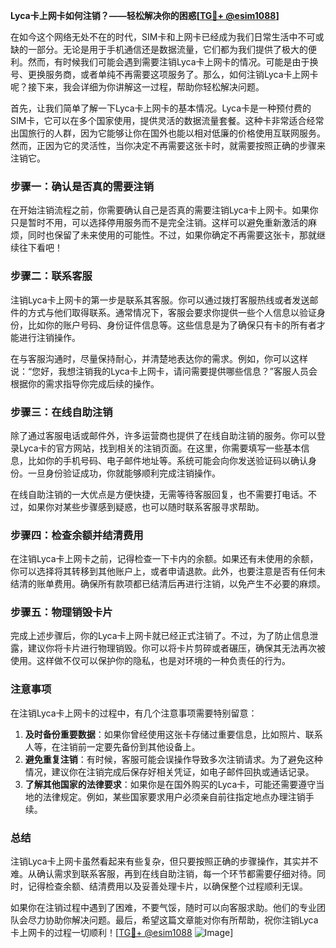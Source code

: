 **Lyca卡上网卡如何注销？——轻松解决你的困惑[[TG💪+ @esim1088](https://t.me/s/esim1088)]**

在如今这个网络无处不在的时代，SIM卡和上网卡已经成为我们日常生活中不可或缺的一部分。无论是用于手机通信还是数据流量，它们都为我们提供了极大的便利。然而，有时候我们可能会遇到需要注销Lyca卡上网卡的情况。可能是由于换号、更换服务商，或者单纯不再需要这项服务了。那么，如何注销Lyca卡上网卡呢？接下来，我会详细为你讲解这一过程，帮助你轻松解决问题。

首先，让我们简单了解一下Lyca卡上网卡的基本情况。Lyca卡是一种预付费的SIM卡，它可以在多个国家使用，提供灵活的数据流量套餐。这种卡非常适合经常出国旅行的人群，因为它能够让你在国外也能以相对低廉的价格使用互联网服务。然而，正因为它的灵活性，当你决定不再需要这张卡时，就需要按照正确的步骤来注销它。

### 步骤一：确认是否真的需要注销

在开始注销流程之前，你需要确认自己是否真的需要注销Lyca卡上网卡。如果你只是暂时不用，可以选择停用服务而不是完全注销。这样可以避免重新激活的麻烦，同时也保留了未来使用的可能性。不过，如果你确定不再需要这张卡，那就继续往下看吧！

### 步骤二：联系客服

注销Lyca卡上网卡的第一步是联系其客服。你可以通过拨打客服热线或者发送邮件的方式与他们取得联系。通常情况下，客服会要求你提供一些个人信息以验证身份，比如你的账户号码、身份证件信息等。这些信息是为了确保只有卡的所有者才能进行注销操作。

在与客服沟通时，尽量保持耐心，并清楚地表达你的需求。例如，你可以这样说：“您好，我想注销我的Lyca卡上网卡，请问需要提供哪些信息？”客服人员会根据你的需求指导你完成后续的操作。

### 步骤三：在线自助注销

除了通过客服电话或邮件外，许多运营商也提供了在线自助注销的服务。你可以登录Lyca卡的官方网站，找到相关的注销页面。在这里，你需要填写一些基本信息，比如你的手机号码、电子邮件地址等。系统可能会向你发送验证码以确认身份。一旦身份验证成功，你就能够顺利完成注销操作。

在线自助注销的一大优点是方便快捷，无需等待客服回复，也不需要打电话。不过，如果你对某些步骤感到疑惑，也可以随时联系客服寻求帮助。

### 步骤四：检查余额并结清费用

在注销Lyca卡上网卡之前，记得检查一下卡内的余额。如果还有未使用的余额，你可以选择将其转移到其他账户上，或者申请退款。此外，也要注意是否有任何未结清的账单费用。确保所有款项都已结清后再进行注销，以免产生不必要的麻烦。

### 步骤五：物理销毁卡片

完成上述步骤后，你的Lyca卡上网卡就已经正式注销了。不过，为了防止信息泄露，建议你将卡片进行物理销毁。你可以将卡片剪碎或者碾压，确保其无法再次被使用。这样做不仅可以保护你的隐私，也是对环境的一种负责任的行为。

### 注意事项

在注销Lyca卡上网卡的过程中，有几个注意事项需要特别留意：

1. **及时备份重要数据**：如果你曾经使用这张卡存储过重要信息，比如照片、联系人等，在注销前一定要先备份到其他设备上。
2. **避免重复注销**：有时候，客服可能会误操作导致多次注销请求。为了避免这种情况，建议你在注销完成后保存好相关凭证，如电子邮件回执或通话记录。
3. **了解其他国家的法律要求**：如果你是在国外购买的Lyca卡，可能还需要遵守当地的法律规定。例如，某些国家要求用户必须亲自前往指定地点办理注销手续。

### 总结

注销Lyca卡上网卡虽然看起来有些复杂，但只要按照正确的步骤操作，其实并不难。从确认需求到联系客服，再到在线自助注销，每一个环节都需要仔细对待。同时，记得检查余额、结清费用以及妥善处理卡片，以确保整个过程顺利无误。

如果你在注销过程中遇到了困难，不要气馁，随时可以向客服求助。他们的专业团队会尽力协助你解决问题。最后，希望这篇文章能对你有所帮助，祝你注销Lyca卡上网卡的过程一切顺利！[[TG💪+ @esim1088](https://t.me/s/esim1088) ![Image](https://i.postimg.cc/4NQfJmqS/Snipaste-2025-05-13-00-14-12.png)]